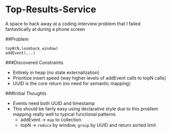 # Top-Results-Service
A space to hack away at a coding interview problem that I failed fantastically at during a phone screen

##Problem
```
topN(N,lookback_window)
addEvent(...)
```

###Discovered Constraints
+ Entirely in heap (no state externalization)
+ Prioritize insert speed (way higher levels of addEvent calls to topN calls)
+ UUID is the core return (no need for semantic mapping)

###Initial Thoughts
+ Events need both UUID and timestamp
+ This should be fairly easy using declarative style due to this problem mapping really well to typical functional patterns
  + addEvent -> `map` to collection
  + topN -> `reduce` by window, `group` by UUID and return sorted limit